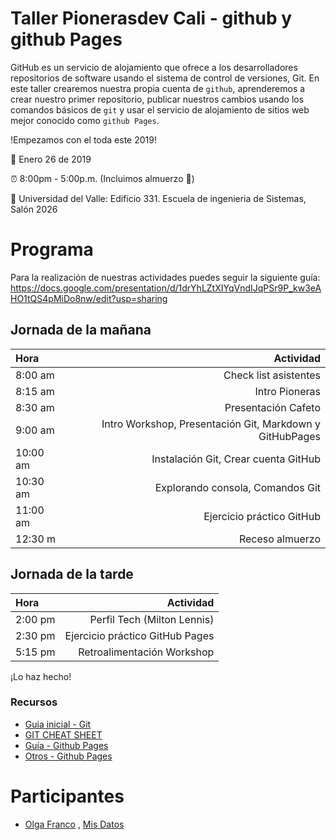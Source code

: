 # Taller Pionerasdev Cali - github y github Pages

GitHub es un servicio de alojamiento que ofrece a los desarrolladores repositorios de software usando el sistema de control de versiones, Git. En este taller crearemos nuestra propia cuenta de `github`, aprenderemos a crear nuestro primer repositorio, publicar nuestros cambios usando los comandos básicos de `git` y usar el servicio de alojamiento de sitios web mejor conocido como `github Pages`.


!Empezamos con el toda este 2019! 

:calendar: Enero 26 de 2019

:alarm_clock: 8:00pm - 5:00p.m. (Incluimos almuerzo :ramen:)

:wedding: Universidad del Valle: Edificio 331. Escuela de ingenieria de Sistemas, Salón 2026

# Programa

Para la realización de nuestras actividades puedes seguir la siguiente guía: https://docs.google.com/presentation/d/1drYhLZtXIYqVndIJqPSr9P_kw3eAHO1tQS4pMiDo8nw/edit?usp=sharing

## Jornada de la mañana

 Hora |  Actividad
:---- | ---: | 
8:00 am | Check list asistentes 
8:15 am | Intro Pioneras
8:30 am | Presentación Cafeto
9:00 am | Intro Workshop, Presentación Git, Markdown y GitHubPages
10:00 am | Instalación Git, Crear cuenta GitHub
10:30 am | Explorando consola, Comandos Git
11:00 am | Ejercicio práctico GitHub
12:30 m | Receso almuerzo

## Jornada de la tarde

 Hora |  Actividad
:---- | ---: | 
2:00 pm | Perfil Tech (Milton Lennis)
2:30 pm | Ejercicio práctico GitHub Pages
5:15 pm | Retroalimentación Workshop

¡Lo haz hecho!

### Recursos

- [Guia inicial - Git](http://rogerdudler.github.io/git-guide/index.es.html)
- [GIT CHEAT SHEET](https://services.github.com/on-demand/downloads/github-git-cheat-sheet.pdf)
- [Guía - Github Pages](https://github.com/hugozap/guia-github-pages)
- [Otros - Github Pages](https://lab.github.com/githubtraining/github-pages) 
# Participantes
- [Olga Franco](https://olga794.github.io) , [Mis Datos](https://github.com/pionerasdev/github_cali/blob/master/Olga)





